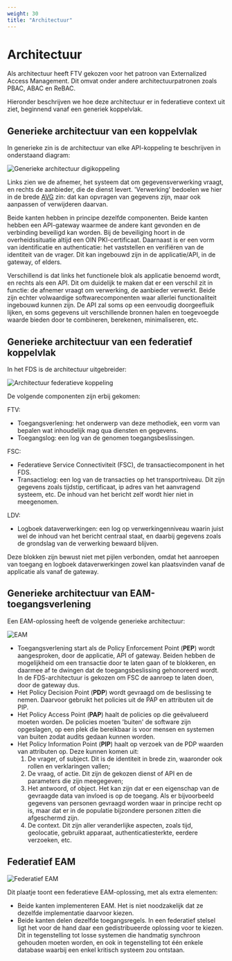 ```yaml
---
weight: 30
title: "Architectuur"
---
```


# Architectuur 

Als architectuur heeft FTV gekozen voor het patroon van Externalized Access Management. Dit omvat onder andere architectuurpatronen zoals PBAC, ABAC en ReBAC.

Hieronder beschrijven we hoe deze architectuur er in federatieve context uit ziet, beginnend vanaf een generiek koppelvlak.

## Generieke architectuur van een koppelvlak

In generieke zin is de architectuur van elke API-koppeling te beschrijven in onderstaand diagram:

![Generieke architectuur digikoppeling](/ftv/images/architectuur_digikoppeling.png)

Links zien we de afnemer, het systeem dat om gegevensverwerking vraagt, en rechts de aanbieder, die de dienst levert.
'Verwerking' bedoelen we hier in de brede [AVG](https://www.autoriteitpersoonsgegevens.nl/themas/basis-avg/privacy-en-persoonsgegevens/verwerken-van-persoonsgegevens) zin: dat kan opvragen van gegevens zijn, maar ook aanpassen of verwijderen daarvan.

Beide kanten hebben in principe dezelfde componenten.
Beide kanten hebben een API-gateway waarmee de andere kant gevonden en de verbinding beveiligd kan worden. 
Bij de beveiliging hoort in de overheidssituatie altijd een OIN PKI-certificaat. 
Daarnaast is er een vorm van identificatie en authenticatie: het vaststellen en verifiëren van de identiteit van de vrager. 
Dit kan ingebouwd zijn in de applicatie/API, in de gateway, of elders. 

Verschillend is dat links het functionele blok als applicatie benoemd wordt, en rechts als een API. Dit om duidelijk
te maken dat er een verschil zit in functie: de afnemer vraagt om verwerking, de aanbieder verwerkt. 
Beide zijn echter volwaardige softwarecomponenten waar allerlei functionaliteit ingebouwd kunnen zijn. De API zal soms op een
eenvoudig doorgeefluik lijken, en soms gegevens uit verschillende bronnen halen en toegevoegde waarde bieden
door te combineren, berekenen, minimaliseren, etc.

## Generieke architectuur van een federatief koppelvlak

In het FDS is de architectuur uitgebreider:

![Architectuur federatieve koppeling](/ftv/images/architectuur_federatieve_koppeling.png)

De volgende componenten zijn erbij gekomen:

FTV:

- Toegangsverlening: het onderwerp van deze methodiek, een vorm van bepalen wat inhoudelijk mag qua diensten en gegevens. 
- Toegangslog: een log van de genomen toegangsbeslissingen.

FSC:

- Federatieve Service Connectiviteit (FSC), de transactiecomponent in het FDS.
- Transactielog: een log van de transacties op het transportniveau. Dit zijn gegevens zoals tijdstip, certificaat, ip adres
van het aanvragend systeem, etc. De inhoud van het bericht zelf wordt hier niet in meegenomen. 

LDV:

- Logboek dataverwerkingen: een log op verwerkingenniveau waarin juist wel de inhoud van het bericht centraal staat, en daarbij gegevens
zoals de grondslag van de verwerking bewaard blijven. 

Deze blokken zijn bewust niet met pijlen verbonden, omdat het aanroepen van toegang en logboek dataverwerkingen zowel kan plaatsvinden vanaf
de applicatie als vanaf de gateway.

## Generieke architectuur van EAM-toegangsverlening

Een EAM-oplossing heeft de volgende generieke architectuur:

![EAM](/ftv/images/architectuur_eam.png)

- Toegangsverlening start als de Policy Enforcement Point (**PEP**) wordt aangesproken, door de applicatie, API of gateway. Beiden hebben de mogelijkheid om een transactie
door te laten gaan of te blokkeren, en daarmee af te dwingen dat de toegangsbeslissing gehonoreerd wordt. In de FDS-architectuur
is gekozen om FSC de aanroep te laten doen, door de gateway dus.
- Het Policy Decision Point (**PDP**) wordt gevraagd om de beslissing te nemen. Daarvoor gebruikt het policies uit de PAP en attributen uit de PIP.
- Het Policy Access Point (**PAP**) haalt de policies op die geëvalueerd moeten worden. De policies moeten 'buiten' de software zijn opgeslagen, 
op een plek die bereikbaar is voor mensen en systemen van buiten zodat audits gedaan kunnen worden.
- Het Policy Information Point (**PIP**) haalt op verzoek van de PDP waarden van attributen op. Deze kunnen komen uit:
    1. De vrager, of subject. Dit is de identiteit in brede zin, waaronder ook rollen en verklaringen vallen;
  2. De vraag, of actie. Dit zijn de gekozen dienst of API en de parameters die zijn meegegeven;
  3. Het antwoord, of object. Het kan zijn dat er een eigenschap van de gevraagde data van invloed is op de toegang. Als er bijvoorbeeld gegevens van personen gevraagd worden waar in principe recht op is, maar dat er in de populatie bijzondere personen zitten die afgeschermd zijn.
  3. De context. Dit zijn aller veranderlijke aspecten, zoals tijd, geolocatie, gebruikt apparaat, authenticatiesterkte, eerdere verzoeken, etc. 

## Federatief EAM

![Federatief EAM](/ftv/images/architectuur_federatief_eam.png)

Dit plaatje toont een federatieve EAM-oplossing, met als extra elementen:
- Beide kanten implementeren EAM. Het is niet noodzakelijk dat ze dezelfde implementatie daarvoor kiezen.
- Beide kanten delen dezelfde toegangsregels. In een federatief stelsel ligt het voor de hand daar een gedistribueerde oplossing voor te kiezen.
Dit in tegenstelling tot losse systemen die handmatig synchroon gehouden moeten worden, en ook in tegenstelling tot 
één enkele database waarbij een enkel kritisch systeem zou ontstaan.

